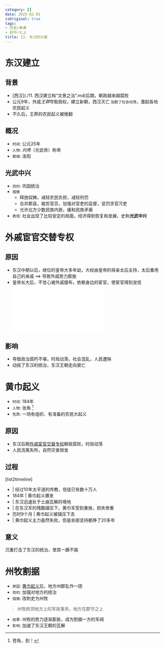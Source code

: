 ```yaml
---
category: []
date: 2025-02-01
isOriginal: true
tags:
- 历史/单课
- 初中/七上
title: 13. 东汉的兴衰
---
```

# 东汉建立
## 背景
- [西汉](./11. 西汉建立和“文景之治”.md)后期，朝政越来越腐败
- 公元9年，外戚*王莽*夺取政权，建立新朝，西汉灭亡 `加剧了社会动荡`，激起各地农民起义
- 不久后，王莽的农民起义被推翻
## 概况
- `时间`: 公元25年
- `人物`: *刘秀*（光武帝）称帝
- `都城`: 洛阳
## 光武中兴
- `目的`: 巩固统治
- `措施`
    - 释放奴婢，减轻农民负担，减轻刑罚
    - 合并郡县，裁剪官员，加强对官吏的监督，惩罚贪官污吏
    - 允许北方少数民族内嵌，缓和民族矛盾
- `表现`: 社会出现了比较安定的局面，经济得到恢复和发展，史称**光武中兴**
# 外戚宦官交替专权
## 原因
- 东汉中期以后，继位的皇帝大多年幼，大权由皇帝的母亲太后主持，太后重用自己的亲戚 ==> 导致外戚势力膨胀
- 皇帝长大后，不甘心被外戚摆布，依赖身边的宦官，使宦官得到宠信
![外戚宦官交替专权.excalidraw](./附件/外戚宦官交替专权.excalidraw.md)
## 影响
- 导致政治腐朽不堪，时局动荡，社会混乱，人民遭殃
- 动摇了东汉的统治，东汉王朝走向衰亡
# 黄巾起义
- `时间`: 184年
- `人物`: 张角 [^1]
- `性质`: 一场有组织、有准备的农民大起义
## 原因
- 东汉后期[外戚宦官交替专权](#外戚宦官交替专权)朝政腐败，时局动荡
- 人民流离失所，自然灾害频发
## 过程
[list2timeline]
- | 经过10年太平道的传教，信徒已有数十万人
- 184年 | 黄巾起义爆发
- | 东汉迅速处于土崩瓦解的境地
- | 在东汉军的残酷镇压下，黄巾军受到重挫，损失惨重
- 历时9个月 | 黄巾起义被镇压下去
- | 黄巾起义主力虽然失败，但是余部坚持都挣了20多年
## 意义
沉重打击了东汉的统治，使其一蹶不振
# 州牧割据
- `原因`: [黄巾起义](#黄巾起义)后，地方州郡乱作一团
- `目的`: 加强对地方的统治
- `措施`: 改刺史为州牧
> 州牧统领地方上的军政事务，地方在郡守之上

- `结果`: 州牧的势力逐渐膨胀，成为割据一方的军阀
- `影响`: 加速了东汉王朝的瓦解

[^1]: 苍角，到！